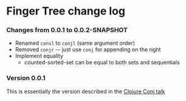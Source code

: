 # Finger Tree change log

### Changes from 0.0.1 to 0.0.2-SNAPSHOT

- Renamed `consl` to `conjl` (same argument order)
- Removed `conjr` -- just use `conj` for appending on the right
- Implement equality
  - counted-sorted-set can be equal to both sets and sequentials

### Version 0.0.1

This is essentially the version described in the [Clojure Conj talk][1]

[1]: http://talk-finger-tree.heroku.com/
